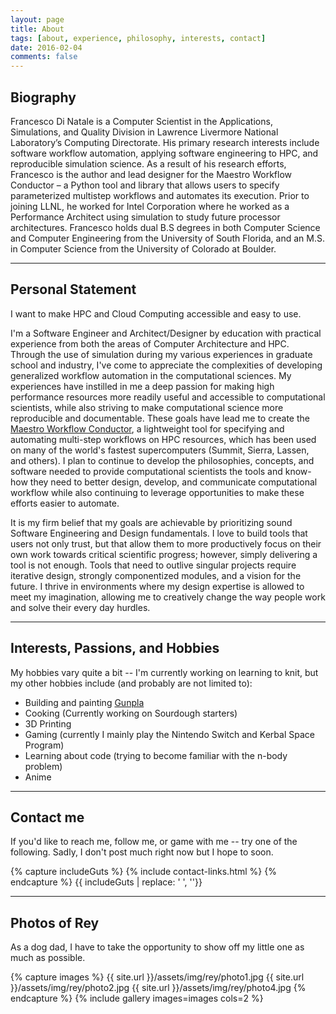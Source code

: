 ```yaml
---
layout: page
title: About
tags: [about, experience, philosophy, interests, contact]
date: 2016-02-04
comments: false
---
```


## Biography

Francesco Di Natale is a Computer Scientist in the Applications, Simulations, and Quality Division in Lawrence Livermore National Laboratory’s Computing Directorate. His primary research interests include software workflow automation, applying software engineering to HPC, and reproducible simulation science. As a result of his research efforts, Francesco is the author and lead designer for the Maestro Workflow Conductor – a Python tool and library that allows users to specify parameterized multistep workflows and automates its execution. Prior to joining LLNL, he worked for Intel Corporation where he worked as a Performance Architect using simulation to study future processor architectures. Francesco holds dual B.S degrees in both Computer Science and Computer Engineering from the University of South Florida, and an M.S. in Computer Science from the University of Colorado at Boulder.

----

## Personal Statement

I want to make HPC and Cloud Computing accessible and easy to use.

I'm a Software Engineer and Architect/Designer by education with practical experience from both the areas of Computer Architecture and HPC. Through the use of simulation during my various experiences in graduate school and industry, I've come to appreciate the complexities of developing generalized workflow automation in the computational sciences. My experiences have instilled in me a deep passion for making high performance resources more readily useful and accessible to computational scientists, while also striving to make computational science more reproducible and documentable. These goals have lead me to create the [Maestro Workflow Conductor](https://github.com/LLNL/maestrowf), a lightweight tool for specifying and automating multi-step workflows on HPC resources, which has been used on many of the world's fastest supercomputers (Summit, Sierra, Lassen, and others). I plan to continue to develop the philosophies, concepts, and software needed to provide computational scientists the tools and know-how they need to better design, develop, and communicate computational workflow while also continuing to leverage opportunities to make these efforts easier to automate.

It is my firm belief that my goals are achievable by prioritizing sound Software Engineering and Design fundamentals. I love to build tools that users not only trust, but that allow them to more productively focus on their own work towards critical scientific progress; however, simply delivering a tool is not enough. Tools that need to outlive singular projects require iterative design, strongly componentized modules, and a vision for the future. I thrive in environments where my design expertise is allowed to meet my imagination, allowing me to creatively change the way people work and solve their every day hurdles.

---
## Interests, Passions, and Hobbies

My hobbies vary quite a bit -- I'm currently working on learning to knit, but my other hobbies include (and probably are not limited to):

* Building and painting [Gunpla](https://en.wikipedia.org/wiki/Gundam_model)
* Cooking (Currently working on Sourdough starters)
* 3D Printing
* Gaming (currently I mainly play the Nintendo Switch and Kerbal Space Program)
* Learning about code (trying to become familiar with the n-body problem)
* Anime

---
## Contact me

If you'd like to reach me, follow me, or game with me -- try one of the following. Sadly, I don't post much right now but I hope to soon.

<div class="row">
{% capture includeGuts %}
{% include contact-links.html %}
{% endcapture %}
{{ includeGuts | replace: '    ', ''}}
</div>

---
## Photos of Rey

As a dog dad, I have to take the opportunity to show off my little one as much as possible.

{% capture images %}
    {{ site.url }}/assets/img/rey/photo1.jpg
    {{ site.url }}/assets/img/rey/photo2.jpg
    {{ site.url }}/assets/img/rey/photo4.jpg
{% endcapture %}
{% include gallery images=images cols=2 %}
